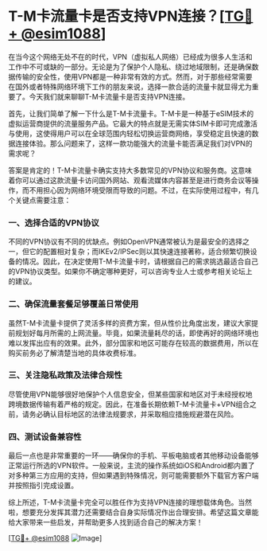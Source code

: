 # T-M卡流量卡是否支持VPN连接？[[TG💪+ @esim1088](https://t.me/s/esim1088)]

在当今这个网络无处不在的时代，VPN（虚拟私人网络）已经成为很多人生活和工作中不可或缺的一部分。无论是为了保护个人隐私、绕过地域限制，还是确保数据传输的安全性，使用VPN都是一种非常有效的方式。然而，对于那些经常需要在国外或者特殊网络环境下工作的朋友来说，选择一款合适的流量卡就显得尤为重要了。今天我们就来聊聊T-M卡流量卡是否支持VPN连接。

首先，让我们简单了解一下什么是T-M卡流量卡。T-M卡是一种基于eSIM技术的虚拟运营商提供的流量服务产品。它最大的特点就是无需实体SIM卡即可完成激活与使用，这使得用户可以在全球范围内轻松切换运营商网络，享受稳定且快速的数据连接体验。那么问题来了，这样一款功能强大的流量卡能否满足我们对VPN的需求呢？

答案是肯定的！T-M卡流量卡确实支持大多数常见的VPN协议和服务商。这意味着你可以通过这款流量卡访问国外网站、观看流媒体内容甚至是进行商务会议等操作，而不用担心因为网络环境受限而导致的问题。不过，在实际使用过程中，有几个关键点需要注意：

### **一、选择合适的VPN协议**
不同的VPN协议有不同的优缺点。例如OpenVPN通常被认为是最安全的选择之一，但它的配置相对复杂；而IKEv2/IPSec则以其快速连接著称，适合频繁切换设备的情况。因此，在决定使用T-M卡流量卡时，请根据自己的需求挑选最适合自己的VPN协议类型。如果你不确定哪种更好，可以咨询专业人士或参考相关论坛上的建议。

### **二、确保流量套餐足够覆盖日常使用**
虽然T-M卡流量卡提供了灵活多样的资费方案，但从性价比角度出发，建议大家提前规划好每月所需的上网流量。毕竟，如果流量耗尽的话，即使再好的网络环境也难以发挥出应有的效果。此外，部分国家和地区可能存在较高的数据费用，所以在购买前务必了解清楚当地的具体收费标准。

### **三、关注隐私政策及法律合规性**
尽管使用VPN能够很好地保护个人信息安全，但某些国家和地区对于未经授权地跨境数据传输有着严格的规定。因此，在准备长期依赖T-M卡流量卡+VPN组合之前，请务必确认目标地区的法律法规要求，并采取相应措施规避潜在风险。

### **四、测试设备兼容性**
最后一点也是非常重要的一环——确保你的手机、平板电脑或者其他移动设备能够正常运行所选的VPN软件。一般来说，主流的操作系统如iOS和Android都内置了对多种第三方应用的支持，但如果遇到特殊情况，则可能需要额外下载官方客户端并按照指引完成设置。

综上所述，T-M卡流量卡完全可以胜任作为支持VPN连接的理想载体角色。当然啦，想要充分发挥其潜力还需要结合自身实际情况作出合理安排。希望这篇文章能给大家带来一些启发，并帮助更多人找到适合自己的解决方案！

[[TG💪+ @esim1088](https://t.me/s/esim1088) ![Image](https://i.postimg.cc/4NQfJmqS/Snipaste-2025-05-13-00-14-12.png)]